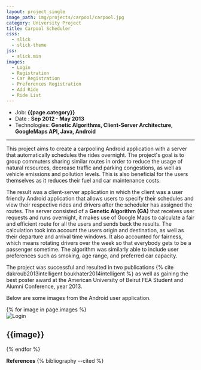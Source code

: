 ```yaml
---
layout: project_single
image_path: img/projects/carpool/carpool.jpg
category: University Project
title: Carpool Scheduler
csss:
  - slick
  - slick-theme
jss:
  - slick.min
images:
  - Login
  - Registration
  - Car Registration
  - Preferences Registration
  - Add Ride
  - Ride List
---
```


* Job: **{{page.category}}**
* Date : **Sep 2012 - May 2013**
* Technologies: **Genetic Algorithms, Client-Server Architecture, GoogleMaps API, Java, Android**

---

This project aims to create a carpooling Android application with a server that automatically schedules the rides overnight. The project's goal is to group commuters sharing similar routes in order to reduce the usage of natural resources, decrease traffic and parking congestions, as well as vehicle emissions and pollution levels. This is also beneficial for the users themselves as it reduces their fuel and car maintenance costs.

The result was a client-server application in which the client was a user friendly Android application that allows users to specify their schedules and view their respective rides and drivers after the scheduler has assigned the routes. The server consisted of a **Genetic Algorithm (GA)** that receives user requests and runs overnight, it makes use of Google Maps to calculate a fair and efficient route for all the users and sends back the results. The calculation took into account the users origin and destination, as well as their departure and arrival time windows. It also accounted for fairness, which means rotating drivers over the week so that everybody gets to be a passenger sometime. The algorithm was similarly able to include user preferences such as smoking, age range, and preferred car capacity.

The project was successful and resulted in two publications {% cite dakroub2013intelligent boukhater2014intelligent %} as well as gaining the best poster award at the American University of Beirut FEA Student and Alumni Conference, year 2013.

Below are some images from the Android user application.

<div id="slick-carousel" class="margBSmall">
  {% for image in page.images %}
  <div>
    <img src="{{base}}/img/projects/carpool/{{image}}.jpg" alt="Login" class="img-responsive center-block">
    <div class="slick-caption">
      <h2>{{image}}</h2>
    </div>
  </div>
  {% endfor %}
</div>

**References**
{% bibliography --cited %}

<script>
  $('#slick-carousel').slick();
</script>
